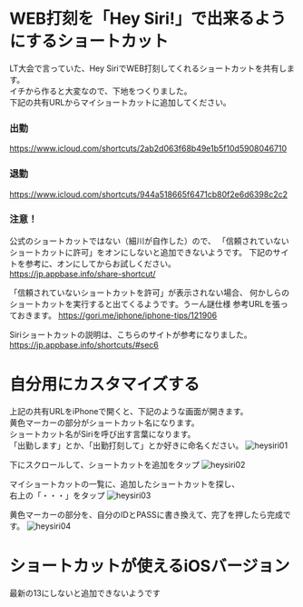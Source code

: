 # WEB打刻を「Hey Siri!」で出来るようにするショートカット
LT大会で言っていた、Hey SiriでWEB打刻してくれるショートカットを共有します。  
イチから作ると大変なので、下地をつくりました。  
下記の共有URLからマイショートカットに追加してください。  
### 出勤
https://www.icloud.com/shortcuts/2ab2d063f68b49e1b5f10d5908046710
### 退勤
https://www.icloud.com/shortcuts/944a518665f6471cb80f2e6d6398c2c2

### 注意！
公式のショートカットではない（細川が自作した）ので、
「信頼されていないショートカットに許可」をオンにしないと追加できないようです。
下記のサイトを参考に、オンにしてからお試しください。  
https://jp.appbase.info/share-shortcut/

「信頼されていないショートカットを許可」が表示されない場合、
何かしらのショートカットを実行すると出てくるようです。うーん謎仕様
参考URLを張っておきます。
https://gori.me/iphone/iphone-tips/121906

Siriショートカットの説明は、こちらのサイトが参考になりました。  
https://jp.appbase.info/shortcuts/#sec6

# 自分用にカスタマイズする
上記の共有URLをiPhoneで開くと、下記のような画面が開きます。  
黄色マーカーの部分がショートカット名になります。  
ショートカット名がSiriを呼び出す言葉になります。  
「出勤します」とか、「出勤打刻して」とか好きに命名ください。
![heysiri01](https://user-images.githubusercontent.com/34472719/66984615-fcc60380-f0f5-11e9-9628-e99ef35a4b97.jpg)

下にスクロールして、ショートカットを追加をタップ
![heysiri02](https://user-images.githubusercontent.com/34472719/66984613-fcc60380-f0f5-11e9-8f95-e8f2f348f1c1.jpg)

マイショートカットの一覧に、追加したショートカットを探し、  
右上の「・・・」をタップ
![heysiri03](https://user-images.githubusercontent.com/34472719/66984612-fcc60380-f0f5-11e9-8ebb-941f742d59fc.jpg)

黄色マーカーの部分を、自分のIDとPASSに書き換えて、完了を押したら完成です。
![heysiri04](https://user-images.githubusercontent.com/34472719/66984609-fc2d6d00-f0f5-11e9-8de6-db99c3620e50.jpg)

# ショートカットが使えるiOSバージョン
最新の13にしないと追加できないようです
